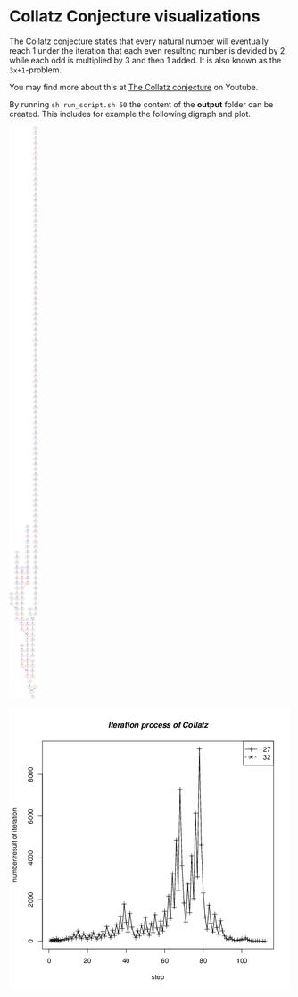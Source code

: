 # Collatz Conjecture visualizations

The Collatz conjecture states that every natural number will eventually reach 1 under the iteration that each even resulting number is devided by 2, while each odd is multiplied by 3 and then 1 added.
It is also known as the `3x+1`-problem.

You may find more about this at [The Collatz conjecture](http://www.youtube.com/watch?v=5mFpVDpKX70) on Youtube.


By running 
`sh run_script.sh 50`
the content of the **output** folder can be created. This includes for example the following digraph and plot.


![alt text](https://raw.githubusercontent.com/tobijahu/collatz/master/output/collatz-tree-50.png "Digraph/tree of all iteration steps for numbers from 1 to 50")

![alt text](https://raw.githubusercontent.com/tobijahu/collatz/master/output/iteration-steps-comparison-50.png "Fast vs slow converging series of algorithm steps")
